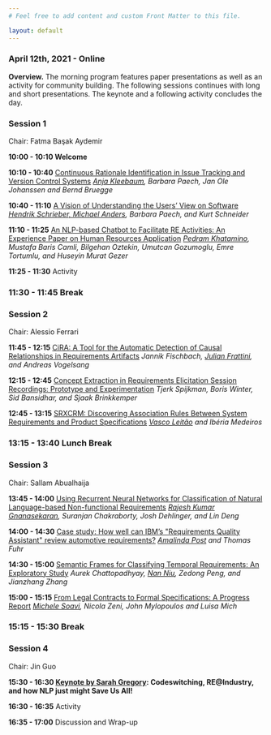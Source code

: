 ```yaml
---
# Feel free to add content and custom Front Matter to this file.

layout: default
---
```


### April 12th, 2021 - Online

**Overview.** The morning program features paper presentations as well as an activity for community building. The following sessions continues with long and short presentations. The keynote and a following activity concludes the day.

### **Session 1**

Chair: Fatma Başak Aydemir

**10:00 - 10:10 Welcome**

**10:10 - 10:40** [Continuous Rationale Identification in Issue Tracking and Version Control Systems]() _<ins>Anja Kleebaum</ins>, Barbara Paech, Jan Ole Johanssen and Bernd Bruegge_

**10:40 - 11:10** [A Vision of Understanding the Users’ View on Software]() _<ins>Hendrik Schrieber, Michael Anders</ins>, Barbara Paech, and Kurt Schneider_

**11:10 - 11:25** [An NLP-based Chatbot to Facilitate RE Activities: An Experience Paper on Human Resources Application]() _<ins>Pedram Khatamino</ins>, Mustafa Baris Camli, Bilgehan Oztekin, Umutcan Gozumoglu, Emre Tortumlu, and Huseyin Murat Gezer_

**11:25 - 11:30** Activity

### **11:30 - 11:45 Break**

### **Session 2**

Chair: Alessio Ferrari

**11:45 - 12:15** [CiRA: A Tool for the Automatic Detection of Causal Relationships in Requirements Artifacts]() _Jannik Fischbach, <ins>Julian Frattini</ins>, and Andreas Vogelsang_

**12:15 - 12:45** [Concept Extraction in Requirements Elicitation Session Recordings: Prototype and Experimentation]() _Tjerk Spijkman, Boris Winter, Sid Bansidhar, and Sjaak Brinkkemper_

**12:45 - 13:15** [SRXCRM: Discovering Association Rules Between System Requirements and Product Specifications]() _<ins>Vasco Leitão</ins> and Ibéria Medeiros_

### **13:15 - 13:40 Lunch Break**

### **Session 3**

Chair: Sallam Abualhaija

**13:45 - 14:00** [Using Recurrent Neural Networks for Classification of Natural Language-based Non-functional Requirements]() _<ins>Rajesh Kumar Gnanasekaran</ins>, Suranjan Chakraborty, Josh Dehlinger, and Lin Deng_

**14:00 - 14:30**  [Case study: How well can IBM’s "Requirements Quality Assistant" review automotive requirements?]() _<ins>Amalinda Post</ins> and Thomas Fuhr_

**14:30 - 15:00**  [Semantic Frames for Classifying Temporal Requirements: An Exploratory Study]() _Aurek Chattopadhyay, <ins>Nan Niu</ins>, Zedong Peng, and Jianzhang Zhang_

**15:00 - 15:15**  [From Legal Contracts to Formal Specifications: A Progress Report]() _<ins>Michele Soavi</ins>, Nicola Zeni, John Mylopoulos and Luisa Mich_

### **15:15 - 15:30 Break**

### **Session 4**

Chair: Jin Guo

**15:30 - 16:30 [Keynote by Sarah Gregory](): Codeswitching, RE@Industry, and how NLP just might Save Us All!**

**16:30 - 16:35** Activity

**16:35 - 17:00** Discussion and Wrap-up
